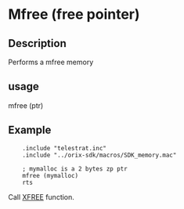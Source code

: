 # Mfree (free pointer)

## Description

Performs a mfree memory

## usage

mfree (ptr)

## Example

```ca65
    .include "telestrat.inc"
    .include "../orix-sdk/macros/SDK_memory.mac"

    ; mymalloc is a 2 bytes zp ptr
    mfree (mymalloc)
    rts
```

Call [XFREE](../../../developer_manual/kernel/primitives/xfree.md) function.
